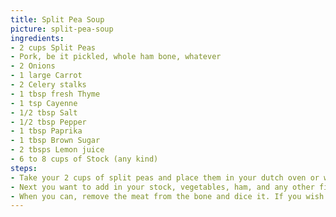 ```yaml
---
title: Split Pea Soup
picture: split-pea-soup
ingredients:
- 2 cups Split Peas
- Pork, be it pickled, whole ham bone, whatever
- 2 Onions
- 1 large Carrot
- 2 Celery stalks 
- 1 tbsp fresh Thyme
- 1 tsp Cayenne
- 1/2 tbsp Salt
- 1/2 tbsp Pepper
- 1 tbsp Paprika
- 1 tbsp Brown Sugar
- 2 tbsps Lemon juice
- 6 to 8 cups of Stock (any kind)
steps:
- Take your 2 cups of split peas and place them in your dutch oven or whatever you wish to cook your soup in. Add in enough water so your peas are covered by about 2 inches of water. Bring to a boil, cover and remove from heat. Your peas will need to sit for at least 2 hours, potentailly 4. You want them fairly tender, but they don't need to be mush.
- Next you want to add in your stock, vegetables, ham, and any other fixin's. Bring back to a boil then cover and simmer for about an hour and a half (If you aren't using a ham bone then you essentially want to make sure your ham is cooked and your veggies are at your desired tenderness) then remove the ham bone. While the meat cools continue to let your soup simmer uncovered.
- When you can, remove the meat from the bone and dice it. If you wish you could use a hand blender to blend your Onion, Carrot, and Celery into your soup for a nice smooth texture. Add your ham back in and continue to simmer for 5 - 10 minutes, remove from heat and stir in 2 - 4 tbsps of cream to finish.
---
```


